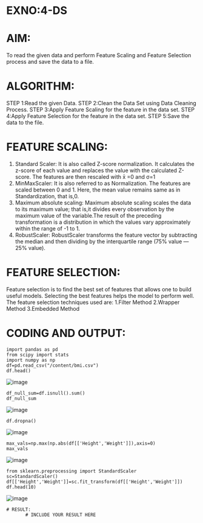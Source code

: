 # EXNO:4-DS
# AIM:
To read the given data and perform Feature Scaling and Feature Selection process and save the
data to a file.

# ALGORITHM:
STEP 1:Read the given Data.
STEP 2:Clean the Data Set using Data Cleaning Process.
STEP 3:Apply Feature Scaling for the feature in the data set.
STEP 4:Apply Feature Selection for the feature in the data set.
STEP 5:Save the data to the file.

# FEATURE SCALING:
1. Standard Scaler: It is also called Z-score normalization. It calculates the z-score of each value and replaces the value with the calculated Z-score. The features are then rescaled with x̄ =0 and σ=1
2. MinMaxScaler: It is also referred to as Normalization. The features are scaled between 0 and 1. Here, the mean value remains same as in Standardization, that is,0.
3. Maximum absolute scaling: Maximum absolute scaling scales the data to its maximum value; that is,it divides every observation by the maximum value of the variable.The result of the preceding transformation is a distribution in which the values vary approximately within the range of -1 to 1.
4. RobustScaler: RobustScaler transforms the feature vector by subtracting the median and then dividing by the interquartile range (75% value — 25% value).

# FEATURE SELECTION:
Feature selection is to find the best set of features that allows one to build useful models. Selecting the best features helps the model to perform well.
The feature selection techniques used are:
1.Filter Method
2.Wrapper Method
3.Embedded Method

# CODING AND OUTPUT:
```
import pandas as pd
from scipy import stats
import numpy as np
df=pd.read_csv("/content/bmi.csv")
df.head()
```
![image](https://github.com/user-attachments/assets/6b5cf5eb-dbae-426d-acc9-424c4bdb8db0)

```
df_null_sum=df.isnull().sum()
df_null_sum
```
![image](https://github.com/user-attachments/assets/9e3ff961-2242-452d-a898-4d61f1f3f893)
```
df.dropna()
```
![image](https://github.com/user-attachments/assets/b47113f8-24c5-4a7e-928a-de04374ad106)
```
max_vals=np.max(np.abs(df[['Height','Weight']]),axis=0)
max_vals
```
![image](https://github.com/user-attachments/assets/dcbd999a-aa0d-408c-b8a7-db78a2375ff7)
```
from sklearn.preprocessing import StandardScaler
sc=StandardScaler()
df[['Height','Weight']]=sc.fit_transform(df[['Height','Weight']])
df.head(10)
```
![image](https://github.com/user-attachments/assets/ceef36e1-7d4e-4962-b2fc-a0e73905fac7)
```
# RESULT:
       # INCLUDE YOUR RESULT HERE
